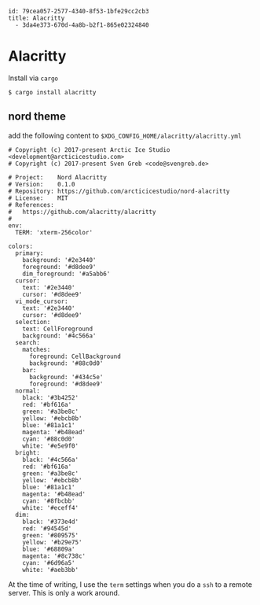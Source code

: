 ```
id: 79cea057-2577-4340-8f53-1bfe29cc2cb3
title: Alacritty
  - 3da4e373-670d-4a8b-b2f1-865e02324840
```

# Alacritty

Install via `cargo`

```
$ cargo install alacritty
```

## nord theme

add the following content to `$XDG_CONFIG_HOME/alacritty/alacritty.yml`

```
# Copyright (c) 2017-present Arctic Ice Studio <development@arcticicestudio.com>
# Copyright (c) 2017-present Sven Greb <code@svengreb.de>

# Project:    Nord Alacritty
# Version:    0.1.0
# Repository: https://github.com/arcticicestudio/nord-alacritty
# License:    MIT
# References:
#   https://github.com/alacritty/alacritty
#
env:
  TERM: 'xterm-256color'

colors:
  primary:
    background: '#2e3440'
    foreground: '#d8dee9'
    dim_foreground: '#a5abb6'
  cursor:
    text: '#2e3440'
    cursor: '#d8dee9'
  vi_mode_cursor:
    text: '#2e3440'
    cursor: '#d8dee9'
  selection:
    text: CellForeground
    background: '#4c566a'
  search:
    matches:
      foreground: CellBackground
      background: '#88c0d0'
    bar:
      background: '#434c5e'
      foreground: '#d8dee9'
  normal:
    black: '#3b4252'
    red: '#bf616a'
    green: '#a3be8c'
    yellow: '#ebcb8b'
    blue: '#81a1c1'
    magenta: '#b48ead'
    cyan: '#88c0d0'
    white: '#e5e9f0'
  bright:
    black: '#4c566a'
    red: '#bf616a'
    green: '#a3be8c'
    yellow: '#ebcb8b'
    blue: '#81a1c1'
    magenta: '#b48ead'
    cyan: '#8fbcbb'
    white: '#eceff4'
  dim:
    black: '#373e4d'
    red: '#94545d'
    green: '#809575'
    yellow: '#b29e75'
    blue: '#68809a'
    magenta: '#8c738c'
    cyan: '#6d96a5'
    white: '#aeb3bb'
```

At the time of writing, I use the `term` settings when you do a `ssh` to a remote server. 
This is only a work around.
